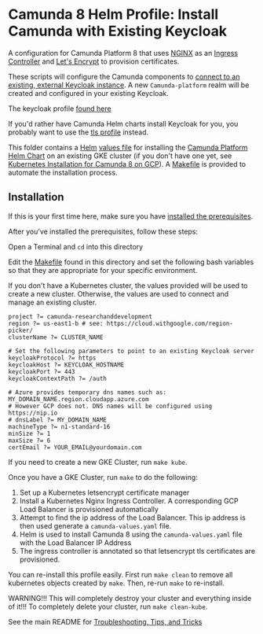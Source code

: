 # Camunda 8 Helm Profile: Install Camunda with Existing Keycloak

A configuration for Camunda Platform 8
that uses [NGINX](https://www.nginx.com/products/nginx-ingress-controller/)
as an [Ingress Controller](https://kubernetes.io/docs/concepts/services-networking/ingress-controllers/) and [Let's Encrypt](https://letsencrypt.org/) to provision certificates. 

These scripts will configure the Camunda components to [connect to an existing, external Keycloak instance](https://docs.camunda.io/docs/self-managed/platform-deployment/helm-kubernetes/guides/using-existing-keycloak/). A new `Camunda-platform` realm will be created and configured in your existing Keycloak.

The keycloak profile [found here](../../../../../keycloak/)

If you'd rather have Camunda Helm charts install Keycloak for you, you probably want to use the [tls profile](../ingress/nginx/tls) instead. 

This folder contains a [Helm](https://helm.sh/) [values file](camunda-values.yaml)
for installing the [Camunda Platform Helm Chart](https://helm.camunda.io/)
on an existing GKE cluster (if you don't have one yet,
see [Kubernetes Installation for Camunda 8 on GCP](../../../README.md)).
A [Makefile](Makefile) is provided to automate the installation process.

## Installation

If this is your first time here, make sure you have [installed the prerequisites](../../../README.md).

After you've installed the prerequisites, follow these steps:

Open a Terminal and `cd` into this directory

Edit the [Makefile](Makefile) found in this directory and set the following bash variables so that they are appropriate for your specific environment.

If you don't have a Kubernetes cluster, the values provided will be used to create a new cluster. Otherwise, the values are used to connect and manage an existing cluster. 

```
project ?= camunda-researchanddevelopment
region ?= us-east1-b # see: https://cloud.withgoogle.com/region-picker/
clusterName ?= CLUSTER_NAME

# Set the following parameters to point to an existing Keycloak server
keycloakProtocol ?= https
keycloakHost ?= KEYCLOAK_HOSTNAME
keycloakPort ?= 443
keycloakContextPath ?= /auth

# Azure provides temporary dns names such as: MY_DOMAIN_NAME.region.cloudapp.azure.com
# However GCP does not. DNS names will be configured using https://nip.io
# dnsLabel ?= MY_DOMAIN_NAME
machineType ?= n1-standard-16
minSize ?= 1
maxSize ?= 6
certEmail ?= YOUR_EMAIL@yourdomain.com
```

If you need to create a new GKE Cluster, run `make kube`. 

Once you have a GKE Cluster, run `make` to do the following:

1. Set up a Kubernetes letsencrypt certificate manager
2. Install a Kubernetes Nginx Ingress Controller. A corresponding GCP Load Balancer is provisioned automatically
3. Attempt to find the ip address of the Load Balancer. This ip address is then used generate a `camunda-values.yaml` file. 
4. Helm is used to install Camunda 8 using the `camunda-values.yaml` file with the Load Balancer IP Address
5. The ingress controller is annotated so that letsencrypt tls certificates are provisioned. 

You can re-install this profile easily. First run `make clean` to remove all kubernetes objects created by `make`. Then, re-run `make` to re-install.

WARNING!!! This will completely destroy your cluster and everything inside of it!!! To completely delete your cluster, run `make clean-kube`.

See the main README for [Troubleshooting, Tips, and Tricks](../README.md#troubleshooting-tips-and-tricks)